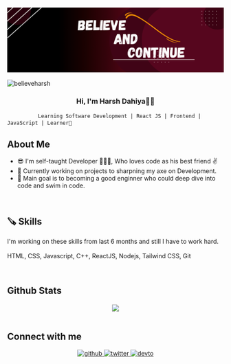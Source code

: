 ![logo](https://github.com/believeharsh/believeharsh/blob/main/Black%20and%20Red%20Gradient%20Professional%20LinkedIn%20Banner%20(3).png)
<p align="left"> <img src="https://komarev.com/ghpvc/?username=believeharsh&label=Profile%20views&color=0e75b6&style=flat" alt="believeharsh" /> </p>

### <div align="center">Hi, I'm Harsh Dahiya👋🏻
              Learning Software Development | React JS | Frontend | JavaScript | Learner🚀

## About Me 

- 😎 I'm self-taught Developer 👨🏻‍💻, Who loves code as his best friend ✌️
- 📌 Currently working on projects to sharpning my axe on Development.
- 🚀 Main goal is to becoming a good enginner who could deep dive into code and swim in code.
  
  
<br/>  

## 🪚 Skills 
I'm working on these skills from last 6 months and still I have to work hard.
<br/>
<br/>
HTML, CSS, Javascript, C++, ReactJS, Nodejs, Tailwind CSS, Git

<br/>  

## Github Stats  
<div align="center"><img src="https://github-readme-stats.vercel.app/api?username=believeharsh&show_icons=true&count_private=true&hide_border=true" align="center" /></div>  

<br/>


## Connect with me  
<div align="center">
<a href="https://github.com/rishavanand" target="_blank">
<img src=https://img.shields.io/badge/github-%2324292e.svg?&style=for-the-badge&logo=github&logoColor=white alt=github style="margin-bottom: 5px;" />
</a>
<a href="https://twitter.com/iamrishavanand" target="_blank">
<img src=https://img.shields.io/badge/twitter-%2300acee.svg?&style=for-the-badge&logo=twitter&logoColor=white alt=twitter style="margin-bottom: 5px;" />
</a>
<a href="https://dev.to/rishavanand" target="_blank">
<img src=https://img.shields.io/badge/dev.to-%2308090A.svg?&style=for-the-badge&logo=dev.to&logoColor=white alt=devto style="margin-bottom: 5px;" />
</a>

</div>  
  

<br/>  


  
